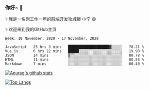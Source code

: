 ### 你好~  👋

✨我是一名刚工作一年的前端开发攻城狮 小宁 😄

✨欢迎来到我的GitHub主页
<!--
**7148505/7148505** is a ✨ _special_ ✨ repository because its `README.md` (this file) appears on your GitHub profile.

Here are some ideas to get you started:

- 🔭 I’m currently working on ...
- 🌱 I’m currently learning ...
- 👯 I’m looking to collaborate on ...
- 🤔 I’m looking for help with ...
- 💬 Ask me about ...
- 📫 How to reach me: ...
- 😄 Pronouns: ...
- ⚡ Fun fact: ...
-->

<!--START_SECTION:waka-->
```text
Week: 10 November, 2020 - 17 November, 2020

JavaScript   25 hrs 3 mins   ███████████████████▓░░░░░   78.21 % 
Vue.js       6 hrs 22 mins   █████░░░░░░░░░░░░░░░░░░░░   19.90 % 
JSON         14 mins         ▒░░░░░░░░░░░░░░░░░░░░░░░░   00.78 % 
HTML         11 mins         ░░░░░░░░░░░░░░░░░░░░░░░░░   00.58 % 
Markdown     7 mins          ░░░░░░░░░░░░░░░░░░░░░░░░░   00.40 % 
```
<!--END_SECTION:waka-->

[![Anurag's github stats](https://github-readme-stats.vercel.app/api?username=ZhangNing-debug)](https://github.com/anuraghazra/github-readme-stats)

[![Top Langs](https://github-readme-stats.vercel.app/api/top-langs/?username=ZhangNing-debug&layout=compact)](https://github.com/anuraghazra/github-readme-stats)
